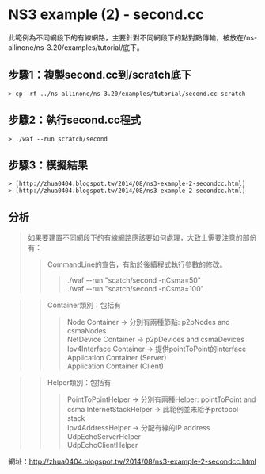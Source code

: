 NS3 example (2) - second.cc
===================================
  此範例為不同網段下的有線網路，主要針對不同網段下的點對點傳輸，被放在/ns-allinone/ns-3.20/examples/tutorial/底下。


步驟1：複製second.cc到/scratch底下
---------------
    > cp -rf ../ns-allinone/ns-3.20/examples/tutorial/second.cc scratch

步驟2：執行second.cc程式
---------------
    > ./waf --run scratch/second

步驟3：模擬結果
-----------------
    > [http://zhua0404.blogspot.tw/2014/08/ns3-example-2-secondcc.html]
    > [http://zhua0404.blogspot.tw/2014/08/ns3-example-2-secondcc.html]

分析
---------------
> 如果要建置不同網段下的有線網路應該要如何處理，大致上需要注意的部份有：
> > CommandLine的宣告，有助於後續程式執行參數的修改。
> > > ./waf --run "scatch/second -nCsma=50" <br />
> > > ./waf --run "scatch/second -nCsma=100"

> > Container類別：包括有
> > > Node Container -> 分別有兩種節點: p2pNodes and csmaNodes <br />
> > > NetDevice Container -> p2pDevices and csmaDevices <br />
> > > Ipv4Interface Container -> 提供pointToPoint的Interface <br />
> > > Application Container (Server) <br />
> > > Application Container (Client)

> > Helper類別：包括有
> > > PointToPointHelper -> 分別有兩種Helper: pointToPoint and  csma
> > > InternetStackHelper -> 此範例並未給予protocol stack <br />
> > > Ipv4AddressHelper -> 分配有線的IP address <br />
> > > UdpEchoServerHelper <br />
> > > UdpEchoClientHelper

網址：http://zhua0404.blogspot.tw/2014/08/ns3-example-2-secondcc.html
